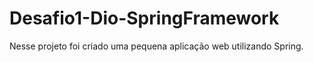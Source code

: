 # Desafio1-Dio-SpringFramework
Nesse projeto foi criado uma pequena aplicação web utilizando Spring.

